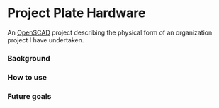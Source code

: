 # Project Plate Hardware

An [OpenSCAD](https://openscad.org/) project describing the physical form of an organization project I have undertaken.

### Background

### How to use

### Future goals

